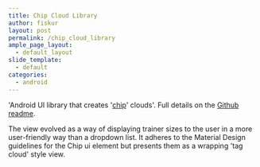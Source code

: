 ```yaml
---
title: Chip Cloud Library
author: fiskur
layout: post
permalink: /chip_cloud_library
ample_page_layout:
  - default_layout
slide_template:
  - default
categories:
  - android
---
```

'Android UI library that creates '[chip](https://www.google.com/design/spec/components/chips.html)' clouds'. Full details on the [Github readme](https://github.com/fiskurgit/ChipCloud).  

The view evolved as a way of displaying trainer sizes to the user in a more user-friendly way than a dropdown list. It adheres to the Material Design guidelines for the Chip ui element but presents them as a wrapping 'tag cloud' style view.
